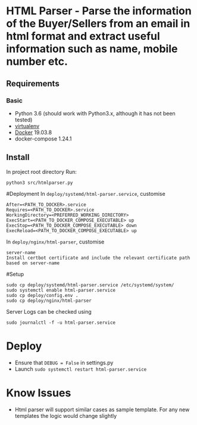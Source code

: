 # HTML Parser  - Parse the information of the Buyer/Sellers from an email in html format and extract useful information such as name, mobile number etc.
## Requirements

### Basic
* Python 3.6 (should work with Python3.x, although it has not been tested)
* [virtualenv](https://virtualenv.pypa.io/en/stable/installation.html)
* [Docker](https://docs.docker.com/engine/install/ubuntu/) 19.03.8 
* docker-compose 1.24.1
## Install
In project root directory
Run: 
```
python3 src/htmlparser.py
```


#Deployment
In `deploy/systemd/html-parser.service`, customise

```
After=<PATH_TO_DOCKER>.service
Requires=<PATH_TO_DOCKER>.service
WorkingDirectory=<PREFERRED_WORKING_DIRECTORY>
ExecStart=<PATH_TO_DOCKER_COMPOSE_EXECUTABLE> up
ExecStop=<PATH_TO_DOCKER_COMPOSE_EXECUTABLE> down
ExecReload=<PATH_TO_DOCKER_COMPOSE_EXECUTABLE> up
```

In `deploy/nginx/html-parser`, customise
```
server-name
Install certbot certificate and include the relevant certificate path based on server-name
```

#Setup
```
sudo cp deploy/systemd/html-parser.service /etc/systemd/system/
sudo systemctl enable html-parser.service
sudo cp deploy/config.env .
sudo cp deploy/nginx/html-parser
```

Server Logs can be checked using 
```
sudo journalctl -f -u html-parser.service
```

# Deploy

- Ensure that `DEBUG = False` in settings.py
- Launch `sudo systemctl restart html-parser.service`

# Know Issues
- Html parser will support similar cases as sample template. For any new templates the logic would change slightly